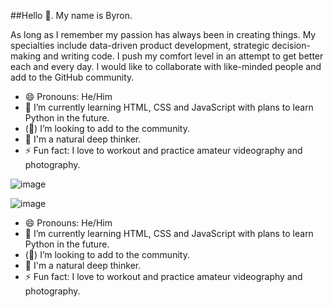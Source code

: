 ##Hello 👋. My name is Byron.

As long as I remember my passion has always been in creating things. My specialties include data-driven product development, strategic decision-making and writing code. I push my comfort level in an attempt to get better each and every day. I would like to collaborate with like-minded people and add to the GitHub community. 


* 😄 Pronouns: He/Him
* 🌱 I’m currently learning HTML, CSS and JavaScript with plans to learn Python in the future. 
* (👀) I’m looking to add to the community.
* 🤔 I'm a natural deep thinker.
* ⚡ Fun fact: I love to workout and practice amateur videography and photography.


![image](https://github.com/user-attachments/assets/bfa18d2d-13fe-4404-a037-bafe8bb0bd43)

![image](https://github.com/user-attachments/assets/9b6f5e95-adf1-40f5-9bf6-e9514b766870)

* 😄 Pronouns: He/Him
* 🌱 I’m currently learning HTML, CSS and JavaScript with plans to learn Python in the future. 
* (👀) I’m looking to add to the community.
* 🤔 I'm a natural deep thinker.
* ⚡ Fun fact: I love to workout and practice amateur videography and photography.





<!--
**ByronBenton/ByronBenton** is a ✨ _special_ ✨ repository because its `README.md` (this file) appears on your GitHub profile.

Here are some ideas to get you started:

- 🔭 I’m currently working on ...
- 🌱 I’m currently learning ...
- 👯 I’m looking to collaborate on ...
- 🤔 I’m looking for help with ...
- 💬 Ask me about ...
- 📫 How to reach me: ...
- 😄 Pronouns: ...
- ⚡ Fun fact: ...
-->
